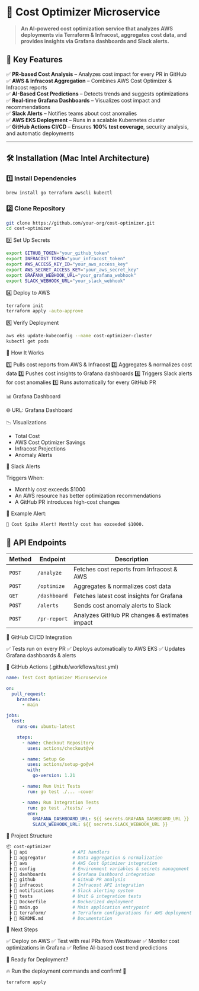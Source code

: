 # 🚀 Cost Optimizer Microservice
> **An AI-powered cost optimization service that analyzes AWS deployments via Terraform & Infracost, aggregates cost data, and provides insights via Grafana dashboards and Slack alerts.**  

## 📌 Key Features
✅ **PR-based Cost Analysis** – Analyzes cost impact for every PR in GitHub  
✅ **AWS & Infracost Aggregation** – Combines AWS Cost Optimizer & Infracost reports  
✅ **AI-Based Cost Predictions** – Detects trends and suggests optimizations  
✅ **Real-time Grafana Dashboards** – Visualizes cost impact and recommendations  
✅ **Slack Alerts** – Notifies teams about cost anomalies  
✅ **AWS EKS Deployment** – Runs in a scalable Kubernetes cluster  
✅ **GitHub Actions CI/CD** – Ensures **100% test coverage**, security analysis, and automatic deployments  

---

## 🛠 Installation (Mac Intel Architecture)

### 1️⃣ Install Dependencies
```bash
brew install go terraform awscli kubectl
```
### 2️⃣ Clone Repository

```bash
git clone https://github.com/your-org/cost-optimizer.git
cd cost-optimizer
```

3️⃣ Set Up Secrets

```bash
export GITHUB_TOKEN="your_github_token"
export INFRACOST_TOKEN="your_infracost_token"
export AWS_ACCESS_KEY_ID="your_aws_access_key"
export AWS_SECRET_ACCESS_KEY="your_aws_secret_key"
export GRAFANA_WEBHOOK_URL="your_grafana_webhook"
export SLACK_WEBHOOK_URL="your_slack_webhook"
```

4️⃣ Deploy to AWS

```bash
terraform init
terraform apply -auto-approve
```

5️⃣ Verify Deployment

```bash
aws eks update-kubeconfig --name cost-optimizer-cluster
kubectl get pods
```

🚀 How It Works

1️⃣ Pulls cost reports from AWS & Infracost
2️⃣ Aggregates & normalizes cost data
3️⃣ Pushes cost insights to Grafana dashboards
4️⃣ Triggers Slack alerts for cost anomalies
5️⃣ Runs automatically for every GitHub PR

📊 Grafana Dashboard

🌐 URL: Grafana Dashboard

📉 Visualizations
- Total Cost
- AWS Cost Optimizer Savings
- Infracost Projections
- Anomaly Alerts

🔔 Slack Alerts

Triggers When:
- Monthly cost exceeds $1000
- An AWS resource has better optimization recommendations
- A GitHub PR introduces high-cost changes

🔗 Example Alert:

```pgsql
🚨 Cost Spike Alert! Monthly cost has exceeded $1000.
```

## 📡 API Endpoints

| Method | Endpoint      | Description                                       |
|--------|-------------|---------------------------------------------------|
| `POST` | `/analyze`   | Fetches cost reports from Infracost & AWS       |
| `POST` | `/optimize`  | Aggregates & normalizes cost data               |
| `GET`  | `/dashboard` | Fetches latest cost insights for Grafana        |
| `POST` | `/alerts`    | Sends cost anomaly alerts to Slack              |
| `POST` | `/pr-report` | Analyzes GitHub PR changes & estimates impact   |


🤖 GitHub CI/CD Integration

✅ Tests run on every PR
✅ Deploys automatically to AWS EKS
✅ Updates Grafana dashboards & alerts

📂 GitHub Actions (.github/workflows/test.yml)

```yaml
name: Test Cost Optimizer Microservice

on:
  pull_request:
    branches:
      - main

jobs:
  test:
    runs-on: ubuntu-latest

    steps:
      - name: Checkout Repository
        uses: actions/checkout@v4

      - name: Setup Go
        uses: actions/setup-go@v4
        with:
          go-version: 1.21

      - name: Run Unit Tests
        run: go test ./... -cover

      - name: Run Integration Tests
        run: go test ./tests/ -v
        env:
          GRAFANA_DASHBOARD_URL: ${{ secrets.GRAFANA_DASHBOARD_URL }}
          SLACK_WEBHOOK_URL: ${{ secrets.SLACK_WEBHOOK_URL }}
```

📌 Project Structure

```graphql
📦 cost-optimizer
 ┣ 📂 api                 # API handlers
 ┣ 📂 aggregator          # Data aggregation & normalization
 ┣ 📂 aws                 # AWS Cost Optimizer integration
 ┣ 📂 config              # Environment variables & secrets management
 ┣ 📂 dashboards          # Grafana Dashboard integration
 ┣ 📂 github              # GitHub PR analysis
 ┣ 📂 infracost           # Infracost API integration
 ┣ 📂 notifications       # Slack alerting system
 ┣ 📂 tests               # Unit & integration tests
 ┣ 📜 Dockerfile          # Dockerized deployment
 ┣ 📜 main.go             # Main application entrypoint
 ┣ 📜 terraform/          # Terraform configurations for AWS deployment
 ┣ 📜 README.md           # Documentation
```

🎯 Next Steps

✅ Deploy on AWS
✅ Test with real PRs from Westtower
✅ Monitor cost optimizations in Grafana
✅ Refine AI-based cost trend predictions

🚀 Ready for Deployment?

🔥 Run the deployment commands and confirm! 🚀

```bash
terraform apply
```
